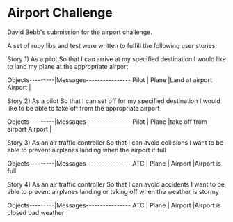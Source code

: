 Airport Challenge
=================

David Bebb's submission for the airport challenge.

A set of ruby libs and test were written to fulfill the following user stories:


Story 1)
As a pilot
So that I can arrive at my specified destination
I would like to land my plane at the appropriate airport


Objects---------|Messages----------------
Pilot           |
Plane           |Land at airport
Airport         |


Story 2)
As a pilot
So that I can set off for my specified destination
I would like to be able to take off from the appropriate airport

Objects---------|Messages----------------
Pilot           |
Plane           |take off from airport
Airport         |


Story 3)
As an air traffic controller
So that I can avoid collisions
I want to be able to prevent airplanes landing when the airport if full



Objects---------|Messages----------------
ATC             |
Plane           |
Airport         |Airport is full


Story 4)
As an air traffic controller
So that I can avoid accidents
I want to be able to prevent airplanes landing or taking off when the weather is stormy


Objects---------|Messages----------------
ATC             |
Plane           |
Airport         |Airport is closed bad weather
